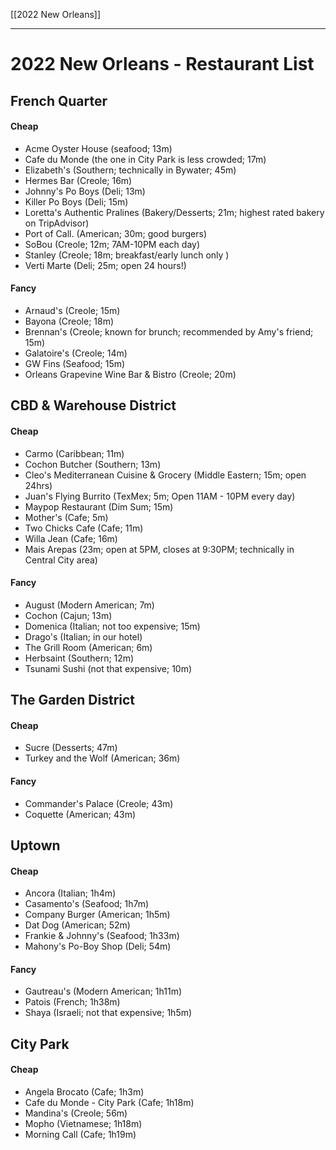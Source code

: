 [[2022 New Orleans]]

---
# 2022 New Orleans - Restaurant List
## French Quarter
#### Cheap
- Acme Oyster House (seafood; 13m)
- Cafe du Monde (the one in City Park is less crowded; 17m)
- Elizabeth's (Southern; technically in Bywater; 45m)
- Hermes Bar (Creole; 16m)
- Johnny's Po Boys (Deli; 13m)
- Killer Po Boys (Deli; 15m)
- Loretta's Authentic Pralines (Bakery/Desserts; 21m; highest rated bakery on TripAdvisor)
- Port of Call. (American; 30m; good burgers)
- SoBou (Creole; 12m; 7AM-10PM each day)
- Stanley (Creole; 18m; breakfast/early lunch only )
- Verti Marte (Deli; 25m; open 24 hours!)

#### Fancy
- Arnaud's (Creole; 15m)
- Bayona (Creole; 18m)
- Brennan's (Creole; known for brunch; recommended by Amy's friend; 15m)
- Galatoire's (Creole; 14m)
- GW Fins (Seafood; 15m)
- Orleans Grapevine Wine Bar & Bistro (Creole; 20m)

## CBD & Warehouse District
#### Cheap
- Carmo (Caribbean; 11m)
- Cochon Butcher (Southern; 13m)
- Cleo's Mediterranean Cuisine & Grocery (Middle Eastern; 15m; open 24hrs)
- Juan's Flying Burrito (TexMex; 5m; Open 11AM - 10PM every day)
- Maypop Restaurant (Dim Sum; 15m)
- Mother's (Cafe; 5m)
- Two Chicks Cafe (Cafe; 11m)
- Willa Jean (Cafe; 16m)
- Mais Arepas (23m; open at 5PM, closes at 9:30PM; technically in Central City area)

#### Fancy
- August (Modern American; 7m)
- Cochon (Cajun; 13m)
- Domenica (Italian; not too expensive; 15m)
- Drago's (Italian; in our hotel)
- The Grill Room (American; 6m)
- Herbsaint (Southern; 12m)
- Tsunami Sushi (not that expensive; 10m)

## The Garden District
#### Cheap
- Sucre (Desserts; 47m)
- Turkey and the Wolf (American; 36m)

#### Fancy
- Commander's Palace (Creole; 43m)
- Coquette (American; 43m)

## Uptown
#### Cheap
- Ancora (Italian; 1h4m)
- Casamento's (Seafood; 1h7m)
- Company Burger (American; 1h5m)
- Dat Dog (American; 52m)
- Frankie & Johnny's (Seafood; 1h33m)
- Mahony's Po-Boy Shop (Deli; 54m)

#### Fancy
- Gautreau's (Modern American; 1h11m)
- Patois (French; 1h38m)
- Shaya (Israeli; not that expensive; 1h5m)

## City Park
#### Cheap
- Angela Brocato (Cafe; 1h3m)
- Cafe du Monde - City Park (Cafe; 1h18m)
- Mandina's (Creole; 56m)
- Mopho (Vietnamese; 1h18m)
- Morning Call (Cafe; 1h19m)